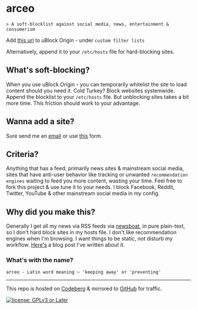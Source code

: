 # arceo

``` text
> A soft-blocklist against social media, news, entertainment & consumerism
```

Add [this url](https://codeberg.org/polarhive/arceo/raw/branch/main/lists/all.txt) to uBlock Origin - under ``custom filter lists``

Alternatively, append it to your `/etc/hosts` file for hard-blocking sites.

## What's soft-blocking? 

When you use uBlock Origin - you can temporarily whitelist the site to load content should you need it. Cold Turkey? Block websites systemwide. Append the blocklist to your `/etc/hosts` file. But unblocking sites takes a bit more time. This friction should work to your advantage.

## Wanna add a site? 

Sure send me an [email](mailto:polarhive@riseup.net?subject=arceo-entry) or use [this](https://polarhive.ml/contact/) form.

## Criteria?

Anything that has a feed, primarily news sites & mainstream social media, sites that have anti-user behavior like tracking or unwanted `recommendation engines` waiting to feed you more content, wasting your time. Feel free to fork this project & use tune it to your needs. I block Facebook, Reddit, Twitter, YouTube & other mainstream social media in my config.

## Why did you make this?

Generally I get all my news via RSS feeds via [newsboat](https://polarhive.ml/dots), in pure plain-text, so I don't hard block sites in my hosts file. I don't like recommendation engines when I'm browsing. I want things to be static, not disturb my workflow. [Here's](https://polarhive.ml/blog/rss-feeds/) a blog post I've written about it.

### What's with the name?

``` text
arceo - Latin word meaning ~ 'keeping away' or 'preventing'
```
---
This repo is hosted on [Codeberg](https://polarhive.ml/arceo) & mirrored to [GitHub](https://polarhive.ml/github) for traffic.

[![license: GPLv3 or Later](https://polarhive.ml/assets/badges/gpl-3.svg)](https://www.gnu.org/licenses/gpl-3.0.txt)

